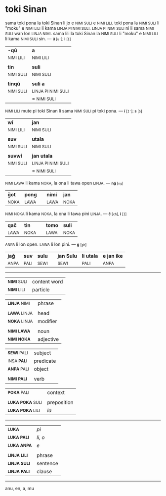 # toki Sinan

sama toki pona la toki Sinan li jo e <small>NIMI SULI</small> e <small>NIMI LILI</small>.
toki pona la <small>NIMI SULI</small> li "moku" e <small>NIMI LILI</small> li kama <small>LINJA PI NIMI SULI</small>.
<small>LINJA PI NIMI SULI</small> ni li sama <small>NIMI SULI</small> wan lon <small>LINJA NIMI</small>.
sama lili la toki Sinan la <small>NIMI SULI</small> li "moku" e <small>NIMI LILI</small> li kama <small>NIMI SULI</small> sin. — <small>**ú** [`u'`]; **i** [`I`]</small>

| | |
|-|-|
| **-qú**                  | **a**                             |
| <small>NIMI LILI</small> | <small>NIMI LILI</small>          |
| | |
| **tin**                  | **suli**                          |
| <small>NIMI SULI</small> | <small>NIMI SULI</small>          |
| | |
| **tinqú**                | **suli a**                        |
| <small>NIMI SULI</small> | <small>LINJA PI NIMI SULI</small> |
|                          | = <small>NIMI SULI</small>        |

<small>NIMI LILI</small> mute pi toki Sinan li sama <small>NIMI SULI</small> pi toki pona. — <small>**í** [`I'`]; **s** [`S`]</small>

| | |
|-|-|
| **wí**                   | **jan**                           |
| <small>NIMI LILI</small> | <small>NIMI SULI</small>          |
| | |
| **suv**                  | **utala**                         |
| <small>NIMI SULI</small> | <small>NIMI SULI</small>          |
| | |
| **suvwí**                | **jan utala**                     |
| <small>NIMI SULI</small> | <small>LINJA PI NIMI SULI</small> |
|                          | = <small>NIMI SULI</small> |

<small>NIMI LAWA</small> li kama <small>NOKA</small>, la ona li tawa open <small>LINJA</small>. — <small>**ng** [`ng`]</small>

| | | | | |
|-|-|-|-|-|
| **ǧot** | **pong** | | **nimi** | **jan** |
| <small>NOKA</small> | <small>LAWA</small> | | <small>LAWA</small> | <small>NOKA</small> |

<small>NIMI NOKA</small> li kama <small>NOKA</small>, la ona li tawa pini <small>LINJA</small>. — <small>**č** [`ch`], **i** [`I`]</small>

| | | | | |
|-|-|-|-|-|
| **qač** | **tin** | | **tomo** | **suli** |
| <small>LAWA</small> | <small>NOKA</small> | | <small>LAWA</small> | <small>NOKA</small> |

<small>ANPA</small> li lon open. <small>LAWA</small> li lon pini. — <small>**ǧ** [`gh`]</small>

| | | | | | | |
|-|-|-|-|-|-|-|
| **jaǧ** | **suv** | **sulu** | | **jan Sulu** | **li utala** | **e jan ike** |
| <small>ANPA</small> | <small>PALI</small> | <small>SEWI</small> | | <small>SEWI</small> | <small>PALI</small> | <small>ANPA</small> |

---

| | |
|-|-|
| <small>**NIMI** SULI</small> | content word |
| <small>**NIMI** LILI</small> | particle     |

| | |
|-|-|
| <small>**LINJA** NIMI</small> | phrase   | <!-- TODO phrase? -->
| | |
| <small>**LAWA** LINJA</small> | head     |
| <small>**NOKA** LINJA</small> | modifier |
| | |
| <small>**NIMI** **LAWA**</small> | noun      |
| <small>**NIMI** **NOKA**</small> | adjective |

| | |
|-|-|
| <small>**SEWI** PALI</small> | subject   |
| <small>INSA **PALI**</small> | predicate |
| <small>**ANPA** PALI</small> | object    |
| | |
| <small>**NIMI** **PALI**</small> | verb |

| | |
|-|-|
| <small>**POKA** PALI</small> | context   |
| | |
| <small>**LUKA** **POKA** SULI</small> | preposition |
| <small>**LUKA** **POKA** LILI</small> | *la*        |

---

| | |
|-|-|
| <small>**LUKA**</small>          | *pi*    |
| <small>**LUKA** **PALI**</small> | *li, o* |
| <small>**LUKA** **ANPA**</small> | *e*     |
| | |
| <small>**LINJA** **LILI**</small> | phrase   |
| <small>**LINJA** **SULI**</small> | sentence |
| <small>**LINJA** **PALI**</small> | clause   |

---

anu, en, a, mu
